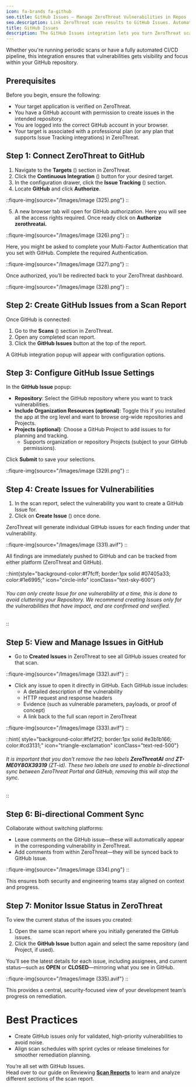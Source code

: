 ```yaml
---
icon: fa-brands fa-github
seo.title: GitHub Issues – Manage ZeroThreat Vulnerabilities in Repos
seo.description: Link ZeroThreat scan results to GitHub Issues. Automate ticket creation for vulnerabilities and streamline security fixes in your codebase.
title: GitHub Issues
description: The GitHub Issues integration lets you turn ZeroThreat scan findings into real, trackable work right inside the repositories your team uses. Connect once, pick the repository, and directly create issues from inside ZeroThreat scans with all the vulnerability details attached. Comments stay in sync between GitHub and ZeroThreat, reducing back-and-forth and keeping everyone aligned. You also get better planning and prioritization with labels, assignees, and status sync for clear visibility into progress. 
---
```


Whether you're running periodic scans or have a fully automated CI/CD pipeline, this integration ensures that vulnerabilities gets visibility and focus within your GitHub repository.

## Prerequisites

Before you begin, ensure the following:

* Your target application is verified on ZeroThreat.
* You have a GitHub account with permission to create issues in the intended repository.
* You are logged into the correct GitHub account in your browser.
* Your target is associated with a professional plan (or any plan that supports Issue Tracking integrations) in ZeroThreat.

## Step 1: Connect ZeroThreat to GitHub

1. Navigate to the **Targets** (<img src="/Images/image (44).png" alt="" data-size="line">) section in ZeroThreat.
2. Click the **Continuous Integration** (<img src="/Images/image (207).png" alt="" data-size="line">) button for your desired target.
3. In the configuration drawer, click the **Issue Tracking** (<img src="/Images/image (208).png" alt="" data-size="line">) section.
4. Locate **GitHub** and click **Authorize**.

::fiqure-img{source="/Images/image (325).png"}
::

5. A new browser tab will open for GitHub authorization. Here you will see all the access rights required. Once ready click on **Authorize zerothreatai.**

::fiqure-img{source="/Images/image (326).png"}
::

Here, you might be asked to complete your Multi-Factor Authentication that you set with GitHub. Complete the required Authentication.

::fiqure-img{source="/Images/image (327).png"}
::

Once authorized, you’ll be redirected back to your ZeroThreat dashboard.

::fiqure-img{source="/Images/image (328).png"}
::

## Step 2: Create GitHub Issues from a Scan Report

Once GitHub is connected:

1. Go to the **Scans** (<img src="/Images/image (210).png" alt="" data-size="line">) section in ZeroThreat.
2. Open any completed scan report.
3. Click the **GitHub Issues** button at the top of the report.

A GitHub integration popup will appear with configuration options.

## Step 3: Configure GitHub Issue Settings

In the **GitHub Issue** popup:

* **Repository**: Select the GitHub repository where you want to track vulnerabilities.
* **Include Organization Resources (optional)**: Toggle this if you installed the app at the org level and want to browse org-wide repositories and Projects.
* **Projects (optional)**: Choose a GitHub Project to add issues to for planning and tracking.
  * Supports organization or repository Projects (subject to your GitHub permissions).

Click **Submit** to save your selections.

::fiqure-img{source="/Images/image (329).png"}
::

## Step 4: Create Issues for Vulnerabilities

1. In the scan report, select the vulnerability you want to create a GitHub Issue for.
2. Click on **Create Issue** (<img src="/Images/image (330).png" alt="" data-size="line">) once done.

ZeroThreat will generate individual GitHub issues for each finding under that vulnerability.

::fiqure-img{source="/Images/image (331).avif"}
::

All findings are immediately pushed to GitHub and can be tracked from either platform (ZeroThreat and GitHub).

::hint{style="background-color:#f7fcff; border:1px solid #07405a33; color:#1e6995;" icon="circle-info" iconClass="text-sky-600"}
###### You can only create Issue for one vulnerability at a time, this is done to avoid cluttering your Repository. We recommend creating Issues only for the vulnerabilities that have impact, and are confirmed and verified.
::

## Step 5: View and Manage Issues in GitHub

* Go to **Created Issues** in ZeroThreat to see all GitHub issues created for that scan.

::fiqure-img{source="/Images/image (332).avif"}
::

* Click any issue to open it directly in GitHub. Each GitHub issue includes:
  * A detailed description of the vulnerability
  * HTTP request and response headers
  * Evidence (such as vulnerable parameters, payloads, or proof of concept)
  * A link back to the full scan report in ZeroThreat

::fiqure-img{source="/Images/image (333).avif"}
::

::hint{ style="background-color:#fef2f2; border:1px solid #e3b1b166; color:#cd3131;" icon="triangle-exclamation" iconClass="text-red-500"}
###### It is important that you don't remove the two labels **ZeroThreatAI** and **ZT-ME0Y8OX39319** (ZT-id). These two labels are used to enable bi-directional sync between ZeroThreat Portal and GitHub, removing this will stop the sync.
::

## Step 6: Bi-directional Comment Sync

Collaborate without switching platforms:

* Leave comments on the GitHub issue—these will automatically appear in the corresponding vulnerability in ZeroThreat.
* Add comments from within ZeroThreat—they will be synced back to GitHub Issue.

::fiqure-img{source="/Images/image (334).png"}
::

This ensures both security and engineering teams stay aligned on context and progress.

## Step 7: Monitor Issue Status in ZeroThreat

To view the current status of the issues you created:

1. Open the same scan report where you initially generated the GitHub issues.
2. Click the **GitHub Issue** button again and select the same repository (and Project, if used).

You’ll see the latest details for each issue, including assignees, and current status—such as **OPEN** or **CLOSED**—mirroring what you see in GitHub.

::fiqure-img{source="/Images/image (335).avif"}
::

This provides a central, security-focused view of your development team’s progress on remediation.

# Best Practices

* Create GitHub issues only for validated, high-priority vulnerabilities to avoid noise.
* Align scan schedules with sprint cycles or release timeleines for smoother remediation planning.

You’re all set with GitHub Issues.\
Head over to our guide on Reviewing [**Scan Reports**](../../manage-scans/scan-report) to learn and analyze different sections of the scan report.